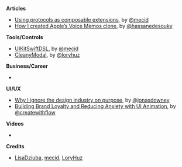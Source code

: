 
**Articles**

* [Using protocols as composable extensions](https://mecid.github.io/2019/01/17/using-protocols-as-composable-extensions/), by [@mecid](https://twitter.com/mecid)
* [How I created Apple’s Voice Memos clone](https://medium.com/flawless-app-stories/how-i-created-apples-voice-memos-clone-b6cd6d65f580), by [@hassanedesouky](https://twitter.com/hassanedesouky)

**Tools/Controls**

* [UIKitSwiftDSL](https://github.com/mecid/UIKitSwiftDSL), by [@mecid](https://twitter.com/mecid)
* [CleanyModal](https://github.com/loryhuz/CleanyModal), by [@loryhuz](https://twitter.com/LoryHuz)

**Business/Career**

* 

**UI/UX**

* [Why I ignore the design industry on purpose](https://m.signalvnoise.com/why-i-ignore-the-design-industry-on-purpose/), by [@jonasdowney](https://twitter.com/jonasdowney)
* [Building Brand Loyalty and Reducing Anxiety with UI Animation](https://github.com/CocoaPods/Rome), by [@createwithflow](https://twitter.com/createwithflow)

**Videos**

* 

**Credits**

* [LisaDziuba](https://github.com/lisadziuba), [mecid](https://github.com/mecid), [LoryHuz](https://github.com/loryhuz)
